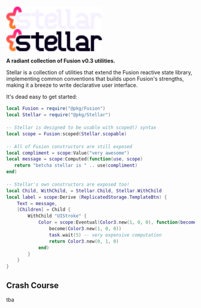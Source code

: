 <img align="left" src="./gh-assets/wordmark-dark.svg#gh-dark-mode-only" alt="Stellar" width="256"><img align="left" src="./gh-assets/wordmark-light.svg#gh-light-mode-only" alt="Fusion" width="256"><img src="./gh-assets/float.svg">
**A radiant collection of Fusion v0.3 utilities.**

Stellar is a collection of utilities that extend the Fusion reactive state library, implementing common conventions that builds upon Fusion's strengths, making it a breeze to write declarative user interface.

It's dead easy to get started:

```lua
local Fusion = require("@pkg/Fusion")
local Stellar = require("@pkg/Stellar")

-- Stellar is designed to be usable with scoped() syntax
local scope = Fusion:scoped(Stellar.scopable)

-- All of Fusion constructors are still exposed
local compliment = scope:Value("very awesome")
local message = scope:Computed(function(use, scope)
   return "betcha stellar is " .. use(compliment)
end)

-- Stellar's own constructors are exposed too!
local Child, WithChild, = Stellar.Child, Stellar.WithChild
local label = scope:Derive (ReplicatedStorage.TemplateBtn) {
    Text = message,
    [Children] = Child {
        WithChild "UIStroke" {
            Color = scope:Eventual(Color3.new(1, 0, 0), function(become, use, scope)
                become(Color3.new(1, 0, 0))
                task.wait(5) -- very expensive computation
                return Color3.new(0, 1, 0)
            end)
        }
    }
}
```

## Crash Course

tba
